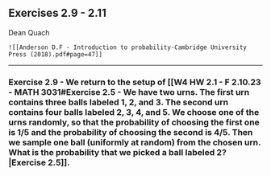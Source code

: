 ## Exercises 2.9 - 2.11
Dean Quach
```
![[Anderson D.F - Introduction to probability-Cambridge University Press (2018).pdf#page=47]]
```
---
### Exercise 2.9 - We return to the setup of [[W4 HW 2.1 - F 2.10.23 - MATH 3031#Exercise 2.5 - We have two urns. The first urn contains three balls labeled 1, 2, and 3. The second urn contains four balls labeled 2, 3, 4, and 5. We choose one of the urns randomly, so that the probability of choosing the first one is 1/5 and the probability of choosing the second is 4/5. Then we sample one ball (uniformly at random) from the chosen urn. What is the probability that we picked a ball labeled 2?|Exercise 2.5]].

